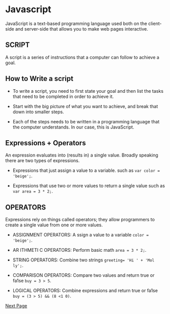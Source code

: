 # Javascript

JavaScript is a text-based programming language used both on the client-side and server-side that allows you to make web pages interactive.

## SCRIPT

A script is a series of instructions that a computer can follow to achieve a goal.

## How to Write a script

* To write a script, you need to first state your goal and then list the tasks that need to be completed in order to achieve it.
  
* Start with the big picture of what you want to achieve, and break that down into smaller steps.

* Each of the steps needs to be written in a programming language that the computer understands. In our case, this is JavaScript.
  
## Expressions + Operators

An expression evaluates into (results in) a single value. Broadly speaking there are two types of expressions.

* Expressions that just assign a value to a variable. such as `var color = 'beige';`.
  
* Expressions that use two or more values to return a single value such as `var area = 3 * 2;`.

## OPERATORS

Expressions rely on things called operators; they allow programmers to create a single value from one or more values.

* ASSIGNMENT OPERATORS: A ssign a value to a variable `color = 'beige';`.

* AR ITHMETI C OPERATORS: Perform basic math `area = 3 * 2;`.

* STRING OPERATORS: Combine two strings `greeting= 'Hi ' + 'Mol ly';`.

* COMPARISON OPERATORS: Compare two values and return true or fa1se `buy = 3 > 5`.

* LOGICAL OPERATORS: Combine expressions and return true or fa1se `buy = (3 > 5) && (8 <1 0)`.

[Next Page](javascript-page2.md)